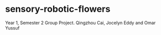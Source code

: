 # sensory-robotic-flowers
Year 1, Semester 2 Group Project. 
Qingzhou Cai, Jocelyn Eddy and Omar Yussuf
